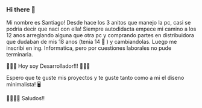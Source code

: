 ### Hi there 👋

Mi nombre es Santiago! Desde hace los 3 anitos que manejo la pc, casi se podria decir que naci con ella! Siempre autodidacta empece mi camino a los 12 anos 
arreglando alguna que otra pc y comprando partes en distribuidora que dudaban de mis 18 anos (tenia 14 🤔 ) y cambiandolas. Luegp me inscribi en ing. Informatica,
pero por cuestiones laborales no pude terminarla.

👨🏻‍💻 Hoy soy Desarrollador!!! 👨🏻‍💻

Espero que te guste mis proyectos y te guste tanto como a mi el diseno minimalista! 🖥️


👋🏼👋🏼 Saludos!!



<!--
**Santiagoprario/santiagoprario** is a ✨ _special_ ✨ repository because its `README.md` (this file) appears on your GitHub profile.

Here are some ideas to get you started:

- 🔭 I’m currently working on ...
- 🌱 I’m currently learning ...
- 👯 I’m looking to collaborate on ...
- 🤔 I’m looking for help with ...
- 💬 Ask me about ...
- 📫 How to reach me: ...
- 😄 Pronouns: ...
- ⚡ Fun fact: ...
-->
